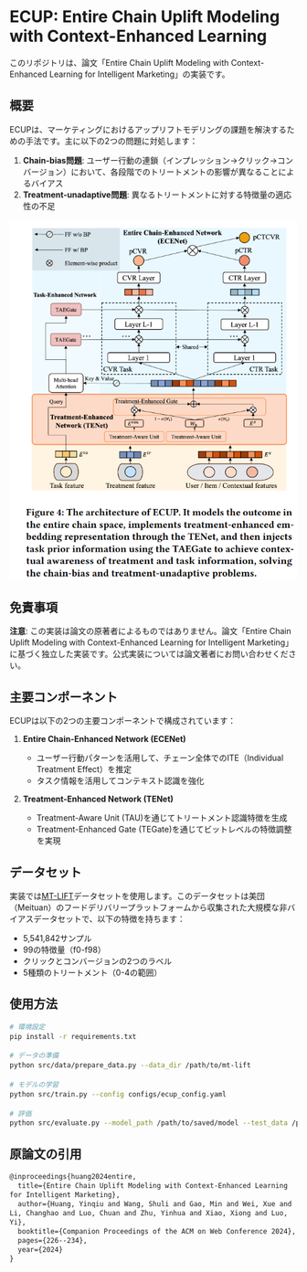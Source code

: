 # ECUP: Entire Chain Uplift Modeling with Context-Enhanced Learning

このリポジトリは、論文「Entire Chain Uplift Modeling with Context-Enhanced Learning for Intelligent Marketing」の実装です。

## 概要

ECUPは、マーケティングにおけるアップリフトモデリングの課題を解決するための手法です。主に以下の2つの問題に対処します：

1. **Chain-bias問題**: ユーザー行動の連鎖（インプレッション→クリック→コンバージョン）において、各段階でのトリートメントの影響が異なることによるバイアス
2. **Treatment-unadaptive問題**: 異なるトリートメントに対する特徴量の適応性の不足

![ECUP Architecture](images.png)

## 免責事項

**注意**: この実装は論文の原著者によるものではありません。論文「Entire Chain Uplift Modeling with Context-Enhanced Learning for Intelligent Marketing」に基づく独立した実装です。公式実装については論文著者にお問い合わせください。

## 主要コンポーネント

ECUPは以下の2つの主要コンポーネントで構成されています：

1. **Entire Chain-Enhanced Network (ECENet)**
   - ユーザー行動パターンを活用して、チェーン全体でのITE（Individual Treatment Effect）を推定
   - タスク情報を活用してコンテキスト認識を強化

2. **Treatment-Enhanced Network (TENet)**
   - Treatment-Aware Unit (TAU)を通じてトリートメント認識特徴を生成
   - Treatment-Enhanced Gate (TEGate)を通じてビットレベルの特徴調整を実現

## データセット

実装では[MT-LIFT](https://github.com/mtdjdsp/mt-lift)データセットを使用します。このデータセットは美団（Meituan）のフードデリバリープラットフォームから収集された大規模な非バイアスデータセットで、以下の特徴を持ちます：

- 5,541,842サンプル
- 99の特徴量（f0-f98）
- クリックとコンバージョンの2つのラベル
- 5種類のトリートメント（0-4の範囲）

## 使用方法

```bash
# 環境設定
pip install -r requirements.txt

# データの準備
python src/data/prepare_data.py --data_dir /path/to/mt-lift

# モデルの学習
python src/train.py --config configs/ecup_config.yaml

# 評価
python src/evaluate.py --model_path /path/to/saved/model --test_data /path/to/test/data
```

## 原論文の引用

```
@inproceedings{huang2024entire,
  title={Entire Chain Uplift Modeling with Context-Enhanced Learning for Intelligent Marketing},
  author={Huang, Yinqiu and Wang, Shuli and Gao, Min and Wei, Xue and Li, Changhao and Luo, Chuan and Zhu, Yinhua and Xiao, Xiong and Luo, Yi},
  booktitle={Companion Proceedings of the ACM on Web Conference 2024},
  pages={226--234},
  year={2024}
}
```
